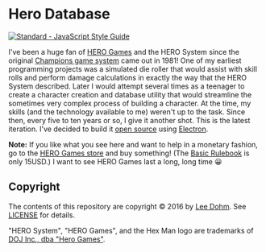 # Hero Database

[![Standard - JavaScript Style Guide](https://img.shields.io/badge/code%20style-standard-brightgreen.svg)](http://standardjs.com/)

I've been a huge fan of [HERO Games][hero-games] and the HERO System since the original [Champions game system][champions] came out in 1981! One of my earliest programming projects was a simulated die roller that would assist with skill rolls and perform damage calculations in exactly the way that the HERO System described. Later I would attempt several times as a teenager to create a character creation and database utility that would streamline the sometimes very complex process of building a character. At the time, my skills (and the technology available to me) weren't up to the task. Since then, every five to ten years or so, I give it another shot. This is the latest iteration. I've decided to build it [open source][license] using [Electron][electron].

**Note:** If you like what you see here and want to help in a monetary fashion, go to the [HERO Games store][hero-games] and buy something! (The [Basic Rulebook][basic-rulebook] is only 15USD.) I want to see HERO Games last a long, long time :grinning:

## Copyright

The contents of this repository are copyright &copy; 2016 by [Lee Dohm](http://www.lee-dohm.com). See [LICENSE][license] for details.

"HERO System", "HERO Games", and the Hex Man logo are trademarks of [DOJ Inc., dba "Hero Games"][hero-games].

[basic-rulebook]: http://www.herogames.com/forums/store/product/77-hero-system-basic-rulebook-pdf/
[champions]: https://en.wikipedia.org/wiki/Champions_(role-playing_game)
[electron]: http://electron.atom.io
[hero-games]: http://www.herogames.com/
[license]: https://raw.githubusercontent.com/lee-dohm/hero-database/master/LICENSE.md
